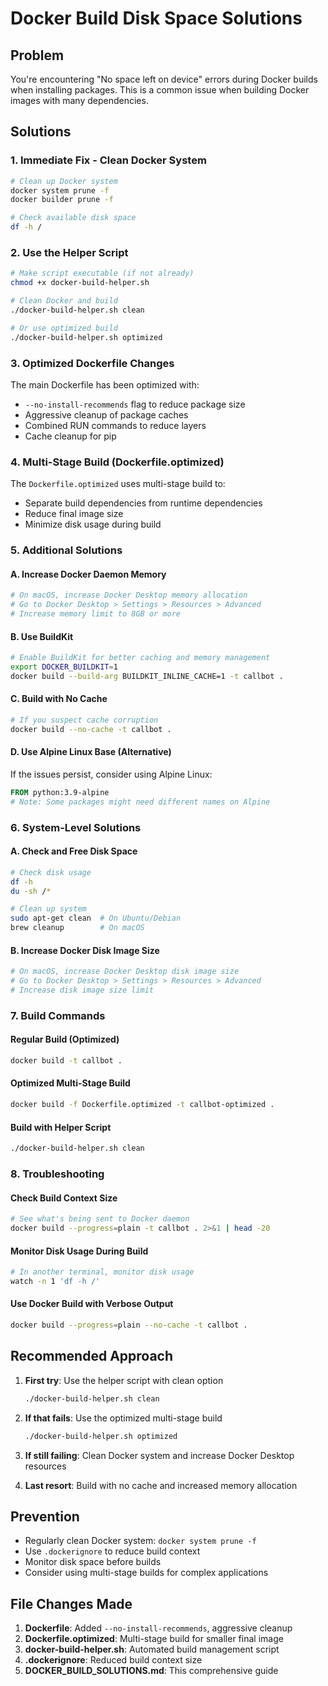 # Docker Build Disk Space Solutions

## Problem
You're encountering "No space left on device" errors during Docker builds when installing packages. This is a common issue when building Docker images with many dependencies.

## Solutions

### 1. Immediate Fix - Clean Docker System
```bash
# Clean up Docker system
docker system prune -f
docker builder prune -f

# Check available disk space
df -h /
```

### 2. Use the Helper Script
```bash
# Make script executable (if not already)
chmod +x docker-build-helper.sh

# Clean Docker and build
./docker-build-helper.sh clean

# Or use optimized build
./docker-build-helper.sh optimized
```

### 3. Optimized Dockerfile Changes

The main Dockerfile has been optimized with:
- `--no-install-recommends` flag to reduce package size
- Aggressive cleanup of package caches
- Combined RUN commands to reduce layers
- Cache cleanup for pip

### 4. Multi-Stage Build (Dockerfile.optimized)

The `Dockerfile.optimized` uses multi-stage build to:
- Separate build dependencies from runtime dependencies
- Reduce final image size
- Minimize disk usage during build

### 5. Additional Solutions

#### A. Increase Docker Daemon Memory
```bash
# On macOS, increase Docker Desktop memory allocation
# Go to Docker Desktop > Settings > Resources > Advanced
# Increase memory limit to 8GB or more
```

#### B. Use BuildKit
```bash
# Enable BuildKit for better caching and memory management
export DOCKER_BUILDKIT=1
docker build --build-arg BUILDKIT_INLINE_CACHE=1 -t callbot .
```

#### C. Build with No Cache
```bash
# If you suspect cache corruption
docker build --no-cache -t callbot .
```

#### D. Use Alpine Linux Base (Alternative)
If the issues persist, consider using Alpine Linux:
```dockerfile
FROM python:3.9-alpine
# Note: Some packages might need different names on Alpine
```

### 6. System-Level Solutions

#### A. Check and Free Disk Space
```bash
# Check disk usage
df -h
du -sh /*

# Clean up system
sudo apt-get clean  # On Ubuntu/Debian
brew cleanup        # On macOS
```

#### B. Increase Docker Disk Image Size
```bash
# On macOS, increase Docker Desktop disk image size
# Go to Docker Desktop > Settings > Resources > Advanced
# Increase disk image size limit
```

### 7. Build Commands

#### Regular Build (Optimized)
```bash
docker build -t callbot .
```

#### Optimized Multi-Stage Build
```bash
docker build -f Dockerfile.optimized -t callbot-optimized .
```

#### Build with Helper Script
```bash
./docker-build-helper.sh clean
```

### 8. Troubleshooting

#### Check Build Context Size
```bash
# See what's being sent to Docker daemon
docker build --progress=plain -t callbot . 2>&1 | head -20
```

#### Monitor Disk Usage During Build
```bash
# In another terminal, monitor disk usage
watch -n 1 'df -h /'
```

#### Use Docker Build with Verbose Output
```bash
docker build --progress=plain --no-cache -t callbot .
```

## Recommended Approach

1. **First try**: Use the helper script with clean option
   ```bash
   ./docker-build-helper.sh clean
   ```

2. **If that fails**: Use the optimized multi-stage build
   ```bash
   ./docker-build-helper.sh optimized
   ```

3. **If still failing**: Clean Docker system and increase Docker Desktop resources

4. **Last resort**: Build with no cache and increased memory allocation

## Prevention

- Regularly clean Docker system: `docker system prune -f`
- Use `.dockerignore` to reduce build context
- Monitor disk space before builds
- Consider using multi-stage builds for complex applications

## File Changes Made

1. **Dockerfile**: Added `--no-install-recommends`, aggressive cleanup
2. **Dockerfile.optimized**: Multi-stage build for smaller final image
3. **docker-build-helper.sh**: Automated build management script
4. **.dockerignore**: Reduced build context size
5. **DOCKER_BUILD_SOLUTIONS.md**: This comprehensive guide 